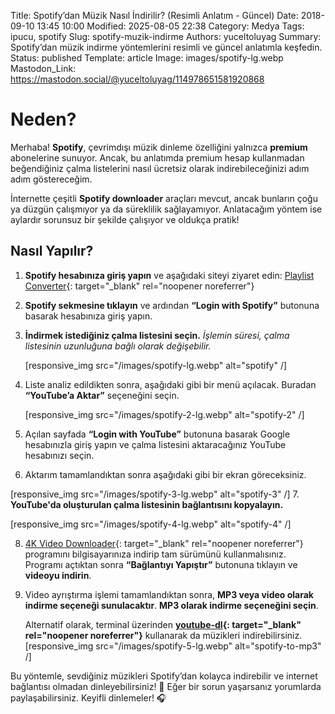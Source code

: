 Title: Spotify’dan Müzik Nasıl İndirilir? (Resimli Anlatım - Güncel)
Date: 2018-09-10 13:45 10:00
Modified: 2025-08-05 22:38
Category: Medya
Tags: ipucu, spotify
Slug: spotify-muzik-indirme
Authors: yuceltoluyag
Summary: Spotify’dan müzik indirme yöntemlerini resimli ve güncel anlatımla keşfedin.
Status: published
Template: article
Image: images/spotify-lg.webp
Mastodon_Link: https://mastodon.social/@yuceltoluyag/114978651581920868


# Neden?

Merhaba! **Spotify**, çevrimdışı müzik dinleme özelliğini yalnızca **premium** abonelerine sunuyor. Ancak, bu anlatımda premium hesap kullanmadan beğendiğiniz çalma listelerini nasıl ücretsiz olarak indirebileceğinizi adım adım göstereceğim.

İnternette çeşitli **Spotify downloader** araçları mevcut, ancak bunların çoğu ya düzgün çalışmıyor ya da süreklilik sağlayamıyor. Anlatacağım yöntem ise aylardır sorunsuz bir şekilde çalışıyor ve oldukça pratik!


## Nasıl Yapılır?

1. **Spotify hesabınıza giriş yapın** ve aşağıdaki siteyi ziyaret edin:
   [Playlist Converter](http://www.playlist-converter.net/){: target="_blank" rel="noopener noreferrer"}
2. **Spotify sekmesine tıklayın** ve ardından **“Login with Spotify”** butonuna basarak hesabınıza giriş yapın.
3. **İndirmek istediğiniz çalma listesini seçin.**
   *İşlemin süresi, çalma listesinin uzunluğuna bağlı olarak değişebilir.*


   [responsive_img src="/images/spotify-lg.webp" alt="spotify" /]


4. Liste analiz edildikten sonra, aşağıdaki gibi bir menü açılacak. Buradan **“YouTube’a Aktar”** seçeneğini seçin.

     [responsive_img src="/images/spotify-2-lg.webp" alt="spotify-2" /]

5. Açılan sayfada **“Login with YouTube”** butonuna basarak Google hesabınızla giriş yapın ve çalma listesini aktaracağınız YouTube hesabınızı seçin.
6. Aktarım tamamlandıktan sonra aşağıdaki gibi bir ekran göreceksiniz.

  

 [responsive_img src="/images/spotify-3-lg.webp" alt="spotify-3" /]
7. **YouTube'da oluşturulan çalma listesinin bağlantısını kopyalayın.**

   
   [responsive_img src="/images/spotify-4-lg.webp" alt="spotify-4" /]
   

8. [4K Video Downloader](https://www.4kdownload.com/){: target="_blank" rel="noopener noreferrer"} programını bilgisayarınıza indirip tam sürümünü kullanmalısınız. Programı açtıktan sonra **“Bağlantıyı Yapıştır”** butonuna tıklayın ve **videoyu indirin**.
9. Video ayrıştırma işlemi tamamlandıktan sonra, **MP3 veya video olarak indirme seçeneği sunulacaktır**. **MP3 olarak indirme seçeneğini seçin**.

   Alternatif olarak, terminal üzerinden **[youtube-dl](https://github.com/ytdl-org/youtube-dl){: target="_blank" rel="noopener noreferrer"}** kullanarak da müzikleri indirebilirsiniz.
[responsive_img src="/images/spotify-5-lg.webp" alt="spotify-to-mp3" /]

Bu yöntemle, sevdiğiniz müzikleri Spotify’dan kolayca indirebilir ve internet bağlantısı olmadan dinleyebilirsiniz! 🎵 Eğer bir sorun yaşarsanız yorumlarda paylaşabilirsiniz. Keyifli dinlemeler! 🎧
